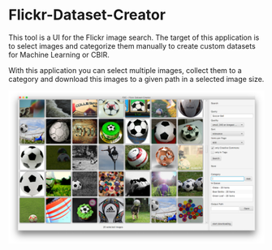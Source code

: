 # Flickr-Dataset-Creator

This tool is a UI for the Flickr image search. The target of this
 application is to select images and categorize them manually to create
 custom datasets for Machine Learning or CBIR.

With this application you can select multiple images, collect them to a
category and download this images to a given path in a selected image size.

  ![](screenshot.png)